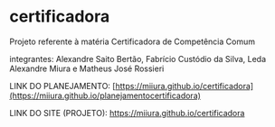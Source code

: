 # certificadora
Projeto referente à matéria Certificadora de Competência Comum

integrantes:  Alexandre Saito Bertão, Fabrício Custódio da Silva, Leda Alexandre Miura e Matheus José Rossieri


LINK DO PLANEJAMENTO: [https://miiura.github.io/certificadora](https://miiura.github.io/planejamentocertificadora)

LINK DO SITE (PROJETO): https://miiura.github.io/certificadora

